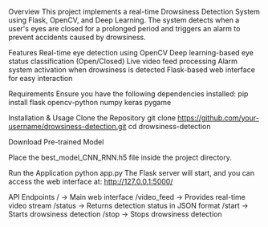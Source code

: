 Overview
This project implements a real-time Drowsiness Detection System using Flask, OpenCV, and Deep Learning. The system detects when a user's eyes are closed for a prolonged period and triggers an alarm to prevent accidents caused by drowsiness.

Features
Real-time eye detection using OpenCV
Deep learning-based eye status classification (Open/Closed)
Live video feed processing
Alarm system activation when drowsiness is detected
Flask-based web interface for easy interaction

Requirements
Ensure you have the following dependencies installed:
  pip install flask opencv-python numpy keras pygame
  
Installation & Usage
Clone the Repository
  git clone https://github.com/your-username/drowsiness-detection.git
  cd drowsiness-detection
  
Download Pre-trained Model

Place the best_model_CNN_RNN.h5 file inside the project directory.

Run the Application
  python app.py
The Flask server will start, and you can access the web interface at:
  http://127.0.0.1:5000/
  
API Endpoints
/ → Main web interface
/video_feed → Provides real-time video stream
/status → Returns detection status in JSON format
/start → Starts drowsiness detection
/stop → Stops drowsiness detection
